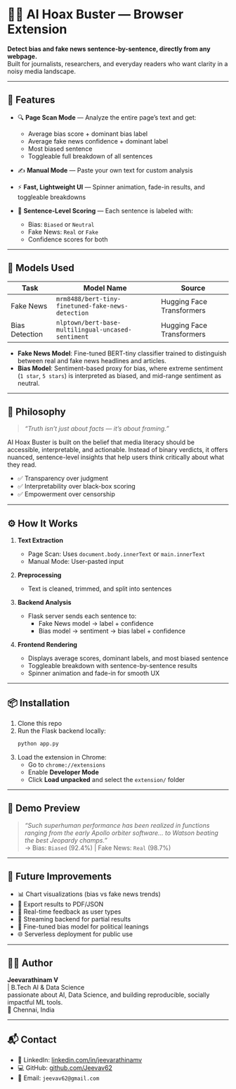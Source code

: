 # 🕵️‍♂️ AI Hoax Buster — Browser Extension

**Detect bias and fake news sentence-by-sentence, directly from any webpage.**  
Built for journalists, researchers, and everyday readers who want clarity in a noisy media landscape.

---

## 🚀 Features

- 🔍 **Page Scan Mode** — Analyze the entire page’s text and get:
  - Average bias score + dominant bias label
  - Average fake news confidence + dominant label
  - Most biased sentence
  - Toggleable full breakdown of all sentences

- ✍️ **Manual Mode** — Paste your own text for custom analysis

- ⚡ **Fast, Lightweight UI** — Spinner animation, fade-in results, and toggleable breakdowns

- 🧠 **Sentence-Level Scoring** — Each sentence is labeled with:
  - Bias: `Biased` or `Neutral`
  - Fake News: `Real` or `Fake`
  - Confidence scores for both

---

## 🧠 Models Used

| Task            | Model Name                                             | Source                     |
|-----------------|--------------------------------------------------------|----------------------------|
| Fake News       | `mrm8488/bert-tiny-finetuned-fake-news-detection`     | Hugging Face Transformers |
| Bias Detection  | `nlptown/bert-base-multilingual-uncased-sentiment`    | Hugging Face Transformers |

- **Fake News Model**: Fine-tuned BERT-tiny classifier trained to distinguish between real and fake news headlines and articles.
- **Bias Model**: Sentiment-based proxy for bias, where extreme sentiment (`1 star`, `5 stars`) is interpreted as biased, and mid-range sentiment as neutral.

---

## 🧭 Philosophy

> _“Truth isn’t just about facts — it’s about framing.”_

AI Hoax Buster is built on the belief that media literacy should be accessible, interpretable, and actionable. Instead of binary verdicts, it offers nuanced, sentence-level insights that help users think critically about what they read.

- ✅ Transparency over judgment  
- ✅ Interpretability over black-box scoring  
- ✅ Empowerment over censorship

---

## ⚙️ How It Works

1. **Text Extraction**  
   - Page Scan: Uses `document.body.innerText` or `main.innerText`  
   - Manual Mode: User-pasted input

2. **Preprocessing**  
   - Text is cleaned, trimmed, and split into sentences

3. **Backend Analysis**  
   - Flask server sends each sentence to:
     - Fake News model → label + confidence
     - Bias model → sentiment → bias label + confidence

4. **Frontend Rendering**  
   - Displays average scores, dominant labels, and most biased sentence  
   - Toggleable breakdown with sentence-by-sentence results  
   - Spinner animation and fade-in for smooth UX

---

## 📦 Installation

1. Clone this repo  
2. Run the Flask backend locally:
   ```bash
   python app.py
   ```
3. Load the extension in Chrome:
   - Go to `chrome://extensions`
   - Enable **Developer Mode**
   - Click **Load unpacked** and select the `extension/` folder

---

## 📸 Demo Preview

> _“Such superhuman performance has been realized in functions ranging from the early Apollo orbiter software... to Watson beating the best Jeopardy champs.”_  
> → Bias: `Biased` (92.4%) | Fake News: `Real` (98.7%)

---

## 🔮 Future Improvements

- 📊 Chart visualizations (bias vs fake news trends)  
- 📁 Export results to PDF/JSON  
- 🧪 Real-time feedback as user types  
- 🔄 Streaming backend for partial results  
- 🧠 Fine-tuned bias model for political leanings  
- 🌐 Serverless deployment for public use

---

## 👨‍💻 Author

**Jeevarathinam V**  
| B.Tech AI & Data Science  
passionate about AI, Data Science, and building reproducible, socially impactful ML tools.  
📍 Chennai, India

---

## 📬 Contact

- 🔗 LinkedIn: [linkedin.com/in/jeevarathinamv](https://www.linkedin.com/in/jeevarathinamv)  
- 💻 GitHub: [github.com/Jeevav62](https://github.com/Jeevav62)  
- 📧 Email: `jeevav62@gmail.com`

